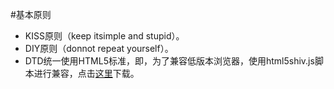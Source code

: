 #基本原则
* KISS原则（keep itsimple and stupid）。
* DIY原则（donnot repeat yourself）。
* DTD统一使用HTML5标准，即<!DOCTYPE HTML>，为了兼容低版本浏览器，使用html5shiv.js脚本进行兼容，点击[这里](https://code.google.com/p/html5shiv/)下载。

